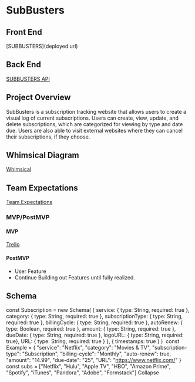 

# SubBusters
## Front End 
[SUBBUSTERS](deployed url)

## Back End
[SUBBUSTERS API](https://subbusters.herokuapp.com/api/subscriptions/)

## Project Overview

SubBusters is a subscription tracking website that allows users to create a visual log of current subscriptions. Users can create, view, update, and delete subscriptions, which are categorized for viewing by type and date due. Users are also able to visit external websites where they can cancel their subscriptions, if they choose. 

## Whimsical Diagram
[Whimsical](https://whimsical.com/RZmXX9ckcroVAwkvAWPSaj@VsSo8s35Uw4GTQzNygQqoh)

## Team Expectations 
[Team Expectations](https://docs.google.com/document/d/1YprgnRWCR1NIn8XgS9dgycLHxjdiYutliuyY2f4uc7E/edit?usp=sharing)

### MVP/PostMVP
#### MVP 
[Trello](https://trello.com/b/R5XTRx2G)

#### PostMVP  
- User Feature
- Continue Building out Features until fully realized. 

## Schema

const Subscription = new Schema(
   {
    service: { type: String, required: true },
    category: { type: String, required: true },
    subscriptionType: { type: String, required: true },
    billingCycle: { type: String, required: true },
    autoRenew: { type: Boolean, required: true },
    amount: { type: String, required: true },
    dueDate: { type: String, required: true },
    logoURL: { type: String, required: true},
    URL: { type: String, required: true }
   },
    { timestamps: true }
)
​
const Example = 
{
    "service": "Netflix",
    "category": "Movies & TV",
    "subscription-type": "Subscription",
    "billing-cycle": "Monthly",
    "auto-renew": true,
    "amount": "14.99",
    "due-date": "25",
    "URL": "https://www.netflix.com/"
}
​
const subs = ["Netflix", "Hulu", "Apple TV", 
"HBO", "Amazon Prime", "Spotify", "iTunes", "Pandora", "Adobe", "Formstack"]
Collapse


